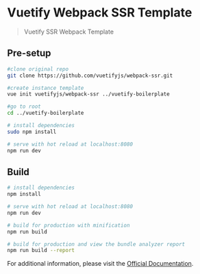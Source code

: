 # Vuetify Webpack SSR Template

> Vuetify SSR Webpack Template

## Pre-setup

``` bash
#clone original repo
git clone https://github.com/vuetifyjs/webpack-ssr.git

#create instance template
vue init vuetifyjs/webpack-ssr ../vuetify-boilerplate

#go to root
cd ../vuetify-boilerplate

# install dependencies
sudo npm install

# serve with hot reload at localhost:8080
npm run dev

```

## Build

``` bash
# install dependencies
npm install

# serve with hot reload at localhost:8080
npm run dev

# build for production with minification
npm run build

# build for production and view the bundle analyzer report
npm run build --report

```

For additional information, please visit the [Official Documentation](https://vuetifyjs.com).
